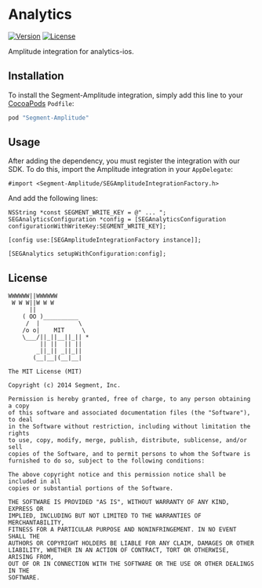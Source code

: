 # Analytics

[![Version](https://img.shields.io/cocoapods/v/Segment-Amplitude.svg?style=flat)](http://cocoapods.org/pods/Segment-Amplitude)
[![License](https://img.shields.io/cocoapods/l/Segment-Amplitude.svg?style=flat)](http://cocoapods.org/pods/Segment-Amplitude)

Amplitude integration for analytics-ios.

## Installation

To install the Segment-Amplitude integration, simply add this line to your [CocoaPods](http://cocoapods.org) `Podfile`:

```ruby
pod "Segment-Amplitude"
```

## Usage

After adding the dependency, you must register the integration with our SDK.  To do this, import the Amplitude integration in your `AppDelegate`:

```
#import <Segment-Amplitude/SEGAmplitudeIntegrationFactory.h>
```

And add the following lines:

```
NSString *const SEGMENT_WRITE_KEY = @" ... ";
SEGAnalyticsConfiguration *config = [SEGAnalyticsConfiguration configurationWithWriteKey:SEGMENT_WRITE_KEY];

[config use:[SEGAmplitudeIntegrationFactory instance]];

[SEGAnalytics setupWithConfiguration:config];

```


## License

```
WWWWWW||WWWWWW
 W W W||W W W
      ||
    ( OO )__________
     /  |           \
    /o o|    MIT     \
    \___/||_||__||_|| *
         || ||  || ||
        _||_|| _||_||
       (__|__|(__|__|

The MIT License (MIT)

Copyright (c) 2014 Segment, Inc.

Permission is hereby granted, free of charge, to any person obtaining a copy
of this software and associated documentation files (the "Software"), to deal
in the Software without restriction, including without limitation the rights
to use, copy, modify, merge, publish, distribute, sublicense, and/or sell
copies of the Software, and to permit persons to whom the Software is
furnished to do so, subject to the following conditions:

The above copyright notice and this permission notice shall be included in all
copies or substantial portions of the Software.

THE SOFTWARE IS PROVIDED "AS IS", WITHOUT WARRANTY OF ANY KIND, EXPRESS OR
IMPLIED, INCLUDING BUT NOT LIMITED TO THE WARRANTIES OF MERCHANTABILITY,
FITNESS FOR A PARTICULAR PURPOSE AND NONINFRINGEMENT. IN NO EVENT SHALL THE
AUTHORS OR COPYRIGHT HOLDERS BE LIABLE FOR ANY CLAIM, DAMAGES OR OTHER
LIABILITY, WHETHER IN AN ACTION OF CONTRACT, TORT OR OTHERWISE, ARISING FROM,
OUT OF OR IN CONNECTION WITH THE SOFTWARE OR THE USE OR OTHER DEALINGS IN THE
SOFTWARE.
```
